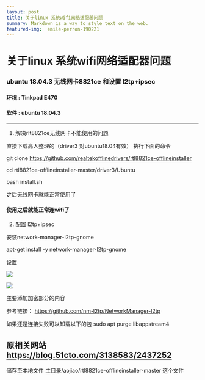 ```yaml
---
layout: post
title: 关于linux 系统wifi网络适配器问题
summary: Markdown is a way to style text on the web.
featured-img:  emile-perron-190221
---
```


# 关于linux 系统wifi网络适配器问题

### ubuntu 18.04.3 无线网卡8821ce 和设置 l2tp+ipsec

#### 环境  :  Tinkpad E470 

####  软件 :  ubuntu 18.04.3

---

1. 解决rlt8821ce无线网卡不能使用的问题



直接下载高人整理的（driver3 对ubuntu18.04有效）
执行下面的命令

git clone <https://github.com/realtekofflinedrivers/rtl8821ce-offlineinstaller> 

cd rtl8821ce-offlineinstaller-master/driver3/Ubuntu

bash install.sh

之后无线网卡就能正常使用了		

#### 使用之后就能正常连wifi了 

2. 配置 l2tp+ipsec

安装network-manager-l2tp-gnome

apt-get install -y network-manager-l2tp-gnome

设置

<img src="https://s1.51cto.com/images/blog/201909/10/0dd24ea8c28b21a4c75103931d567a50.png?x-oss-process=image/watermark,size_16,text_QDUxQ1RP5Y2a5a6i,color_FFFFFF,t_100,g_se,x_10,y_10,shadow_90,type_ZmFuZ3poZW5naGVpdGk=" style="zoom:100%;" />

![](https://s1.51cto.com/images/blog/201909/10/cc9268a258ddb38d7deae42768097607.png?x-oss-process=image/watermark,size_16,text_QDUxQ1RP5Y2a5a6i,color_FFFFFF,t_100,g_se,x_10,y_10,shadow_90,type_ZmFuZ3poZW5naGVpdGk=)

主要添加加密部分的内容

参考链接：
<https://github.com/nm-l2tp/NetworkManager-l2tp>

如果还是连接失败可以卸载以下的包
sudo apt purge libappstream4



## 原相关网站 <https://blog.51cto.com/3138583/2437252>

储存至本地文件 主目录/aojiao/rtl8821ce-offlineinstaller-master    这个文件

